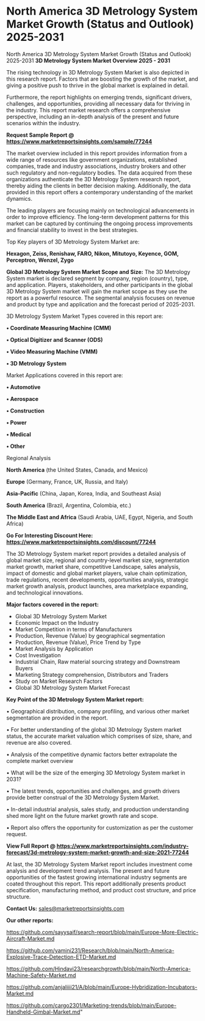 # North America 3D Metrology System Market Growth (Status and Outlook) 2025-2031
North America 3D Metrology System Market Growth (Status and Outlook) 2025-2031
<Strong> 3D Metrology System Market Overview 2025 - 2031</strong>

The rising technology in 3D Metrology System Market is also depicted in this research report. Factors that are boosting the growth of the market, and giving a positive push to thrive in the global market is explained in detail.

Furthermore, the report highlights on emerging trends, significant drivers, challenges, and opportunities, providing all necessary data for thriving in the industry. This report market research offers a comprehensive perspective, including an in-depth analysis of the present and future scenarios within the industry.

<strong>Request Sample Report @ <a href=https://www.marketreportsinsights.com/sample/77244>https://www.marketreportsinsights.com/sample/77244</a></strong>

The market overview included in this report provides information from a wide range of resources like government organizations, established companies, trade and industry associations, industry brokers and other such regulatory and non-regulatory bodies. The data acquired from these organizations authenticate the 3D Metrology System research report, thereby aiding the clients in better decision making. Additionally, the data provided in this report offers a contemporary understanding of the market dynamics.

The leading players are focusing mainly on technological advancements in order to improve efficiency. The long-term development patterns for this market can be captured by continuing the ongoing process improvements and financial stability to invest in the best strategies.

Top Key players of 3D Metrology System Market are:

<strong>Hexagon, Zeiss, Renishaw, FARO, Nikon, Mitutoyo, Keyence, GOM, Perceptron, Wenzel, Zygo</strong>

<strong><b>Global 3D Metrology System Market Scope and Size:</b></strong>
The 3D Metrology System market is declared segment by company, region (country), type, and application. Players, stakeholders, and other participants in the global 3D Metrology System market will gain the market scope as they use the report as a powerful resource. The segmental analysis focuses on revenue and product by type and application and the forecast period of 2025-2031.

3D Metrology System Market Types covered in this report are:

<strong>• Coordinate Measuring Machine (CMM)

• Optical Digitizer and Scanner (ODS)

• Video Measuring Machine (VMM)

• 3D Metrology System</strong>

Market Applications covered in this report are:

<strong>• Automotive

• Aerospace

• Construction

• Power

• Medical

• Other</strong> 

Regional Analysis

<strong>North America</strong> (the United States, Canada, and Mexico)

<strong>Europe</strong> (Germany, France, UK, Russia, and Italy)

<strong>Asia-Pacific</strong> (China, Japan, Korea, India, and Southeast Asia)

<strong>South America</strong> (Brazil, Argentina, Colombia, etc.)

<strong>The Middle East and Africa</strong> (Saudi Arabia, UAE, Egypt, Nigeria, and South Africa)

<strong>Go For Interesting Discount Here: <a href=https://www.marketreportsinsights.com/discount/77244>https://www.marketreportsinsights.com/discount/77244</a></strong>

The 3D Metrology System market report provides a detailed analysis of global market size, regional and country-level market size, segmentation market growth, market share, competitive Landscape, sales analysis, impact of domestic and global market players, value chain optimization, trade regulations, recent developments, opportunities analysis, strategic market growth analysis, product launches, area marketplace expanding, and technological innovations.

<strong><b>Major factors covered in the report:</b></strong>
<ul>
  <li>Global 3D Metrology System Market </li>
  <li>Economic Impact on the Industry</li>
  <li>Market Competition in terms of Manufacturers</li>
  <li>Production, Revenue (Value) by geographical segmentation</li>
  <li>Production, Revenue (Value), Price Trend by Type</li>
  <li>Market Analysis by Application</li>
  <li>Cost Investigation</li>
  <li>Industrial Chain, Raw material sourcing strategy and Downstream Buyers</li>
  <li>Marketing Strategy comprehension, Distributors and Traders</li>
  <li>Study on Market Research Factors</li>
  <li>Global 3D Metrology System Market Forecast</li>
</ul>

<strong><b>Key Point of the 3D Metrology System Market report:</b></strong>

• Geographical distribution, company profiling, and various other market segmentation are provided in the report.

• For better understanding of the global 3D Metrology System market status, the accurate market valuation which comprises of size, share, and revenue are also covered.

• Analysis of the competitive dynamic factors better extrapolate the complete market overview

• What will be the size of the emerging 3D Metrology System market in 2031?

• The latest trends, opportunities and challenges, and growth drivers provide better construal of the 3D Metrology System Market.

• In-detail industrial analysis, sales study, and production understanding shed more light on the future market growth rate and scope.

• Report also offers the opportunity for customization as per the customer request.

<strong><b>View Full Report @ <a href=https://www.marketreportsinsights.com/industry-forecast/3d-metrology-system-market-growth-and-size-2021-77244>https://www.marketreportsinsights.com/industry-forecast/3d-metrology-system-market-growth-and-size-2021-77244</a></b></strong>


At last, the 3D Metrology System Market report includes investment come analysis and development trend analysis. The present and future opportunities of the fastest growing international industry segments are coated throughout this report. This report additionally presents product specification, manufacturing method, and product cost structure, and price structure.

<strong>Contact Us:</strong>
sales@marketreportsinsights.com

<strong>Our other reports:</strong>

<a href=https://github.com/sayysaif/search-report/blob/main/Europe-More-Electric-Aircraft-Market.md>https://github.com/sayysaif/search-report/blob/main/Europe-More-Electric-Aircraft-Market.md</a>

<a href=https://github.com/yamini231/Research/blob/main/North-America-Explosive-Trace-Detection-ETD-Market.md>https://github.com/yamini231/Research/blob/main/North-America-Explosive-Trace-Detection-ETD-Market.md</a>

<a href=https://github.com/Hindavi23/researchgrowth/blob/main/North-America-Machine-Safety-Market.md>https://github.com/Hindavi23/researchgrowth/blob/main/North-America-Machine-Safety-Market.md</a>

<a href=https://github.com/anjaliiii21/A/blob/main/Europe-Hybridization-Incubators-Market.md>https://github.com/anjaliiii21/A/blob/main/Europe-Hybridization-Incubators-Market.md</a>

<a href=https://github.com/cargo2301/Marketing-trends/blob/main/Europe-Handheld-Gimbal-Market.md>https://github.com/cargo2301/Marketing-trends/blob/main/Europe-Handheld-Gimbal-Market.md</a>"
